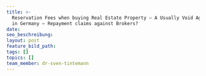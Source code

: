 ```yaml
---
title: >-
  Reservation Fees when buying Real Estate Property – A Usually Void Agreement
  in Germany – Repayment claims against Brokers?
date:
seo_beschreibung:
layout: post
feature_bild_path:
tags: []
topics: []
team_member: dr-sven-tintemann
---
```

